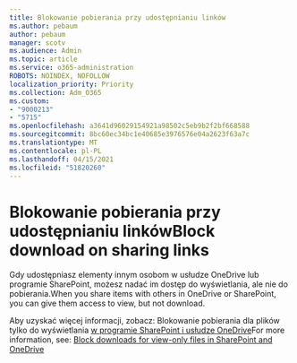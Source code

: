 ```yaml
---
title: Blokowanie pobierania przy udostępnianiu linków
ms.author: pebaum
author: pebaum
manager: scotv
ms.audience: Admin
ms.topic: article
ms.service: o365-administration
ROBOTS: NOINDEX, NOFOLLOW
localization_priority: Priority
ms.collection: Adm_O365
ms.custom:
- "9000213"
- "5715"
ms.openlocfilehash: a3641d96029154921a98502c5eb9b2f2bf668588
ms.sourcegitcommit: 8bc60ec34bc1e40685e3976576e04a2623f63a7c
ms.translationtype: MT
ms.contentlocale: pl-PL
ms.lasthandoff: 04/15/2021
ms.locfileid: "51820260"
---
```

# <a name="block-download-on-sharing-links"></a><span data-ttu-id="d379d-102">Blokowanie pobierania przy udostępnianiu linków</span><span class="sxs-lookup"><span data-stu-id="d379d-102">Block download on sharing links</span></span>

<span data-ttu-id="d379d-103">Gdy udostępniasz elementy innym osobom w usłudze OneDrive lub programie SharePoint, możesz nadać im dostęp do wyświetlania, ale nie do pobierania.</span><span class="sxs-lookup"><span data-stu-id="d379d-103">When you share items with others in OneDrive or SharePoint, you can give them access to view, but not download.</span></span>

<span data-ttu-id="d379d-104">Aby uzyskać więcej informacji, zobacz: Blokowanie pobierania dla plików tylko do wyświetlania [w programie SharePoint i usłudze OneDrive](https://support.microsoft.com/office/block-downloads-for-view-only-files-in-sharepoint-and-onedrive-6051184b-62ac-4149-b874-13dcd40ef91e)</span><span class="sxs-lookup"><span data-stu-id="d379d-104">For more information, see: [Block downloads for view-only files in SharePoint and OneDrive](https://support.microsoft.com/office/block-downloads-for-view-only-files-in-sharepoint-and-onedrive-6051184b-62ac-4149-b874-13dcd40ef91e)</span></span>
